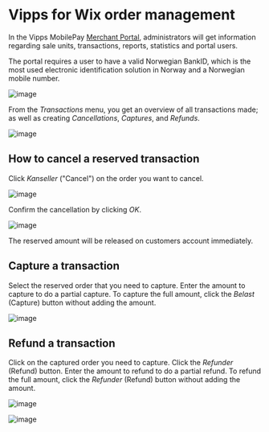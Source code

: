 <!-- START_METADATA
---
title: Vipps for Wix order management
sidebar_label: Order management
sidebar_position: 20
pagination_next: null
pagination_prev: null
---
END_METADATA -->

# Vipps for Wix order management

In the Vipps MobilePay [Merchant Portal](https://portal.vippsmobilepay.com/), administrators will get information regarding sale units, transactions, reports, statistics and portal users.

The portal requires a user to have a valid Norwegian BankID, which is the most used electronic identification solution in Norway and a Norwegian mobile number.

![image](https://user-images.githubusercontent.com/61109180/132350641-58dc7a2f-2142-4178-bbae-682d143d2963.png)

From the *Transactions* menu, you get an overview of all transactions made;
as well as creating *Cancellations*, *Captures*, and *Refunds*.

![image](https://user-images.githubusercontent.com/61109180/132350758-7d9df64f-0ae0-4ce0-9e88-296647f09aed.png)

## How to cancel a reserved transaction

Click *Kanseller* ("Cancel") on the order you want to cancel.

![image](https://user-images.githubusercontent.com/61109180/132351051-93cb5b48-df8c-427c-ad33-7d25c8a7fdb4.png)

Confirm the cancellation by clicking *OK*.

![image](https://user-images.githubusercontent.com/61109180/132351086-c66498fe-9a82-4a1d-8f9e-ecd1cbbf1723.png)

The reserved amount will be released on customers account immediately.

## Capture a transaction

Select the reserved order that you need to capture. Enter the amount to capture to do a partial capture. To capture the full amount, click the *Belast* (Capture) button without adding the amount.

![image](https://user-images.githubusercontent.com/61109180/132351253-5f2cee46-6ecf-445c-b9d5-2f4bdca40aad.png)

## Refund a transaction

Click on the captured order you need to capture. Click the *Refunder* (Refund) button. Enter the amount to refund to do a partial refund. To refund the full amount, click the *Refunder* (Refund) button without adding the amount.

![image](https://user-images.githubusercontent.com/61109180/132351313-3c28ca11-358a-4499-b501-14a6a1800d31.png)

![image](https://user-images.githubusercontent.com/61109180/132351329-85c7d136-92d3-45d0-a389-e38b3112190f.png)
